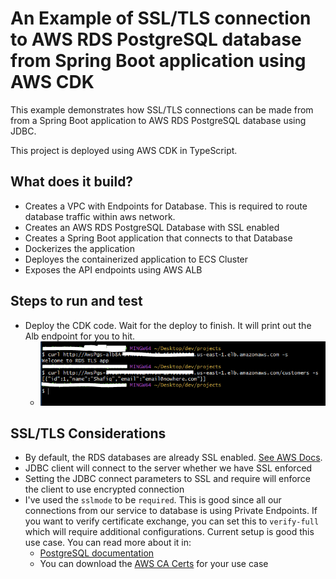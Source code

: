 # An Example of SSL/TLS connection to AWS RDS PostgreSQL database from Spring Boot application using AWS CDK

This example demonstrates how SSL/TLS connections can be made from from a Spring Boot application to AWS RDS PostgreSQL database using JDBC.

This project is deployed using AWS CDK in TypeScript.

## What does it build?
* Creates a VPC with Endpoints for Database.  This is required to route database traffic within aws network.
* Creates an AWS RDS PostgreSQL Database with SSL enabled
* Creates a Spring Boot application that connects to that Database
* Dockerizes the application
* Deployes the containerized application to ECS Cluster
* Exposes the API endpoints using AWS ALB

## Steps to run and test
* Deploy the CDK code. Wait for the deploy to finish.  It will print out the Alb endpoint for you to hit.
  * ![image](test-encryption-rds.PNG "Verify SSL/TLS connection to Database ")


## SSL/TLS Considerations
* By default, the RDS databases are already SSL enabled. [See AWS Docs](https://docs.aws.amazon.com/AmazonRDS/latest/UserGuide/PostgreSQL.Concepts.General.SSL.html).
* JDBC client will connect to the server whether we have SSL enforced
* Setting the JDBC connect parameters to SSL and require will enforce the client to use encrypted connection
* I've used the `sslmode` to be `required`.  This is good since all our connections from our service to database is using Private Endpoints.  If you want to verify certificate exchange, you can set this to `verify-full` which will require additional configurations.  Current setup is good this use case.  You can read more about it in:
  * [PostgreSQL documentation](https://jdbc.postgresql.org/documentation/ssl/#configuring-the-client)
  * You can download the [AWS CA Certs](https://docs.aws.amazon.com/AmazonRDS/latest/UserGuide/UsingWithRDS.SSL.html) for your use case
